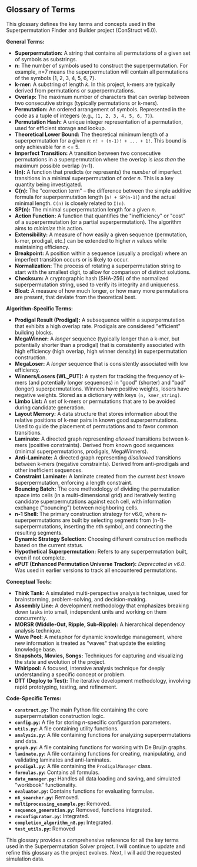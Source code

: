## Glossary of Terms

This glossary defines the key terms and concepts used in the Superpermutation Finder and Builder project (ConStruct v6.0).

**General Terms:**

*   **Superpermutation:** A string that contains all permutations of a given set of symbols as substrings.
*   **n:** The number of symbols used to construct the superpermutation.  For example, n=7 means the superpermutation will contain all permutations of the symbols {1, 2, 3, 4, 5, 6, 7}.
*   **k-mer:** A substring of length *k*. In this project, k-mers are typically derived from permutations or superpermutations.
*   **Overlap:** The maximum number of characters that can overlap between two consecutive strings (typically permutations or k-mers).
*   **Permutation:** An ordered arrangement of symbols.  Represented in the code as a tuple of integers (e.g., `(1, 2, 3, 4, 5, 6, 7)`).
*   **Permutation Hash:** A unique integer representation of a permutation, used for efficient storage and lookup.
*   **Theoretical Lower Bound:** The theoretical minimum length of a superpermutation for a given *n*: `n! + (n-1)! + ... + 1!`. This bound is only achievable for n <= 5.
*   **Imperfect Transition:** A transition between two consecutive permutations in a superpermutation where the overlap is *less than* the maximum possible overlap (n-1).
*   **I(n):** A function that predicts (or represents) the *number* of imperfect transitions in a minimal superpermutation of order *n*. This is a key quantity being investigated.
*   **C(n):** The "correction term" – the difference between the simple additive formula for superpermutation length (`n! + SP(n-1)`) and the actual minimal length.  `C(n)` is closely related to `I(n)`.
*   **SP(n):** The minimal superpermutation length for a given *n*.
*   **Action Function:** A function that quantifies the "inefficiency" or "cost" of a superpermutation (or a partial superpermutation).  The algorithm aims to *minimize* this action.
*   **Extensibility:**  A measure of how easily a given sequence (permutation, k-mer, prodigal, etc.) can be extended to higher *n* values while maintaining efficiency.
* **Breakpoint:** A position within a sequence (usually a prodigal) where an imperfect transition occurs or is likely to occur.
*   **Normalization:** The process of rotating a superpermutation string to start with the smallest digit, to allow for comparison of distinct solutions.
*   **Checksum:** A cryptographic hash (SHA-256) of the normalized superpermutation string, used to verify its integrity and uniqueness.
* **Bloat:** A measure of how much longer, or how many more permutations are present, that deviate from the theoretical best.

**Algorithm-Specific Terms:**

*   **Prodigal Result (Prodigal):** A subsequence within a superpermutation that exhibits a high overlap rate. Prodigals are considered "efficient" building blocks.
*   **MegaWinner:** A *longer* sequence (typically longer than a k-mer, but potentially shorter than a prodigal) that is consistently associated with high efficiency (high overlap, high winner density) in superpermutation construction.
*   **MegaLoser:** A *longer* sequence that is consistently associated with low efficiency.
*   **Winners/Losers (WL_PUT):** A system for tracking the frequency of k-mers (and potentially longer sequences) in "good" (shorter) and "bad" (longer) superpermutations.  Winners have positive weights, losers have negative weights. Stored as a dictionary with keys `(n, kmer_string)`.
*   **Limbo List:** A set of k-mers or permutations that are to be avoided during candidate generation.
*   **Layout Memory:** A data structure that stores information about the relative positions of k-mer pairs in known good superpermutations.  Used to guide the placement of permutations and to favor common transitions.
*   **Laminate:** A directed graph representing *allowed* transitions between k-mers (positive constraints).  Derived from known good sequences (minimal superpermutations, prodigals, MegaWinners).
*   **Anti-Laminate:** A directed graph representing *disallowed* transitions between k-mers (negative constraints).  Derived from anti-prodigals and other inefficient sequences.
*   **Constraint Laminate:** A laminate created from the *current best known* superpermutation, enforcing a length constraint.
*   **Bouncing Batch:** The core methodology of dividing the permutation space into cells (in a multi-dimensional grid) and iteratively testing candidate superpermutations against each cell, with information exchange ("bouncing") between neighboring cells.
*   **n-1 Shell:** The primary construction strategy for v6.0, where n-superpermutations are built by selecting segments from (n-1)-superpermutations, inserting the *n*th symbol, and connecting the resulting segments.
* **Dynamic Strategy Selection:** Choosing different construction methods based on the current status.
*  **Hypothetical Superpermutation:** Refers to any superpermutation built, even if not complete.
* **ePUT (Enhanced Permutation Universe Tracker):** *Deprecated in v6.0*.  Was used in earlier versions to track all encountered permutations.

**Conceptual Tools:**

*   **Think Tank:** A simulated multi-perspective analysis technique, used for brainstorming, problem-solving, and decision-making.
*   **Assembly Line:** A development methodology that emphasizes breaking down tasks into small, independent units and working on them concurrently.
*   **MORSR (Middle-Out, Ripple, Sub-Ripple):** A hierarchical dependency analysis technique.
*   **Wave Pool:** A metaphor for dynamic knowledge management, where new information is treated as "waves" that update the existing knowledge base.
*   **Snapshots, Movies, Songs:** Techniques for capturing and visualizing the state and evolution of the project.
*   **Whirlpool:**  A focused, intensive analysis technique for deeply understanding a specific concept or problem.
*   **DTT (Deploy to Test):**  The iterative development methodology, involving rapid prototyping, testing, and refinement.

**Code-Specific Terms:**

*   **`construct.py`:** The main Python file containing the core superpermutation construction logic.
*   **`config.py`:**  A file for storing *n*-specific configuration parameters.
*   **`utils.py`:** A file containing utility functions.
*   **`analysis.py`:** A file containing functions for analyzing superpermutations and data.
*   **`graph.py`:**  A file containing functions for working with De Bruijn graphs.
*   **`laminate.py`:** A file containing functions for creating, manipulating, and validating laminates and anti-laminates.
*   **`prodigal.py`:** A file containing the `ProdigalManager` class.
* **`formulas.py`:** Contains all formulas.
*  **`data_manager.py`:**  Handles all data loading and saving, and simulated "workbook" functionality.
* **`evaluator.py`:**  Contains functions for evaluating formulas.
* **`n6_searcher.py`:** Removed.
* **`multiprocessing_example.py`:** Removed.
*  **`sequence_generation.py`:** Removed, functions integrated.
* **`reconfigurator.py`:** Integrated.
*  **`completion_algorithm_n8.py`:** Integrated.
* **`test_utils.py`:** Removed

This glossary provides a comprehensive reference for all the key terms used in the Superpermutation Solver project. I will continue to update and refine this glossary as the project evolves. Next, I will add the requested simulation data.